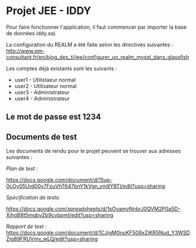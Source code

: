 # Projet JEE - IDDY

Pour faire fonctionner l'application, il faut commencer par importer la base de données iddy.sql.

La configuration du REALM a été faite selon les directives suivantes :
http://www.pm-consultant.fr/en/blog_des_ti/jee/configurer_un_realm_mysql_dans_glassfish

Les comptes déjà existants sont les suivants :

* user1 - Utilistaeur normal
* user2 - Utilisateur normal
* user3 - Administrateur
* user4 - Administrateur

Le mot de passe est 1234
---------

## Documents de test

Les documents de rendu pour le projet peuvent se trouver aux adresses suivantes :

*Plan de test :*

https://docs.google.com/document/d/15up-0cOy05Urd00y7FzuVhT647bnY1kVgn_yndlYBTI/edit?usp=sharing



*Spécification de tests:*

https://docs.google.com/spreadsheets/d/1sOyamvNnbrJ0QVM2P0a5D-XihgB8t5mgbvZb9cvbpmI/edit?usp=sharing



*Rapport de test :*
https://docs.google.com/document/d/1CJigM0noKF508xZjKR5Nud_Y3WSDZig89FRUVmv_wLQ/edit?usp=sharing

